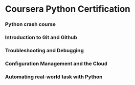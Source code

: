 # Coursera Python Certification

### Python crash course

### Introduction to Git and Github

### Troubleshooting and Debugging

### Configuration Management and the Cloud

### Automating real-world task with Python
